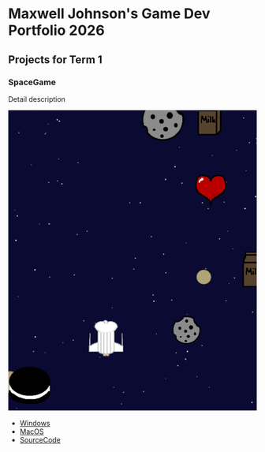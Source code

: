 # Maxwell Johnson's Game Dev Portfolio 2026

## Projects for Term 1

### SpaceGame

Detail description

![Running Game](https://github.com/MaxJ-Bastion/PortfolioGameDev1/blob/main/images/SpaceGame01.png?raw=true)

* [Windows](https://github.com/MaxJ-Bastion/PortfolioGameDev1/blob/main/src/SpaceGame/windows-amd64.zip)
* [MacOS](https://github.com/MaxJ-Bastion/PortfolioGameDev1/blob/main/src/SpaceGame/macos-aarch64.zip)
* [SourceCode]()
